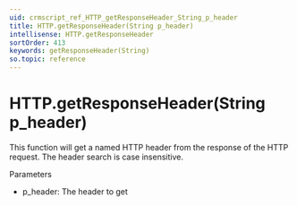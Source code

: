 ```yaml
---
uid: crmscript_ref_HTTP_getResponseHeader_String_p_header
title: HTTP.getResponseHeader(String p_header)
intellisense: HTTP.getResponseHeader
sortOrder: 413
keywords: getResponseHeader(String)
so.topic: reference
---
```


# HTTP.getResponseHeader(String p_header)

This function will get a named HTTP header from the response of the HTTP request.
The header search is case insensitive.

Parameters

- p_header: The header to get

